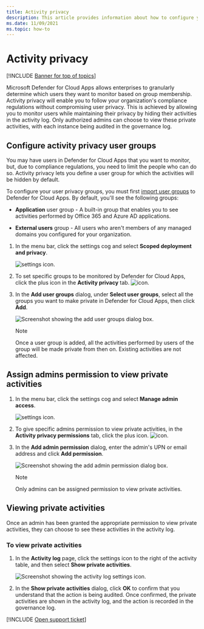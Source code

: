 ```yaml
---
title: Activity privacy
description: This article provides information about how to configure your activity monitoring to comply with your user privacy policy.
ms.date: 11/09/2021
ms.topic: how-to
---
```

# Activity privacy

[!INCLUDE [Banner for top of topics](includes/banner.md)]

Microsoft Defender for Cloud Apps allows enterprises to granularly determine which users they want to monitor based on group membership. Activity privacy will enable you to follow your organization's compliance regulations without compromising user privacy. This is achieved by allowing you to monitor users while maintaining their privacy by hiding their activities in the activity log. Only authorized admins can choose to view these private activities, with each instance being audited in the governance log.

## Configure activity privacy user groups

You may have users in Defender for Cloud Apps that you want to monitor, but, due to compliance regulations, you need to limit the people who can do so. Activity privacy lets you define a user group for which the activities will be hidden by default.

To configure your user privacy groups, you must first [import user groups](user-groups.md) to Defender for Cloud Apps. By default, you'll see the following groups:

- **Application** user group -  A built-in group that enables you to see activities performed by Office 365 and Azure AD applications.

- **External users** group - All users who aren't members of any managed domains you configured for your organization.

1. In the menu bar, click the settings cog and select **Scoped deployment and privacy**.

    ![settings icon.](media/settings-icon.png)

1. To set specific groups to be monitored by Defender for Cloud Apps, click the plus icon in the **Activity privacy** tab.
    ![icon.](media/plus-icon.png)

1. In the **Add user groups** dialog, under **Select user groups**, select all the groups you want to make private in Defender for Cloud Apps, then click **Add**.

    ![Screenshot showing the add user groups dialog box.](media/activity-privacy-add-user-groups.png)

    > [!NOTE]
    > Once a user group is added, all the activities performed by users of the group will be made private from then on. Existing activities are not affected.

## Assign admins permission to view private activities

1. In the menu bar, click the settings cog and select **Manage admin access**.

    ![settings icon.](media/settings-icon.png)

1. To give specific admins permission to view private activities, in the **Activity privacy permissions** tab, click the plus icon.
    ![icon.](media/plus-icon.png)

1. In the **Add admin permission** dialog, enter the admin's UPN or email address and click **Add permission**.

    ![Screenshot showing the add admin permission dialog box.](media/activity-privacy-add-admin-permission.png)

    > [!NOTE]
    > Only admins can be assigned permission to view private activities.

## Viewing private activities

Once an admin has been granted the appropriate permission to view private activities, they can choose to see these activities in the activity log.

### To view private activities

1. In the **Activity log** page, click the settings icon to the right of the activity table, and then select **Show private activities**.

    ![Screenshot showing the activity log settings icon.](media/activity-privacy-view-settings-icon.png)

1. In the **Show private activities** dialog, click **OK** to confirm that you understand that the action is being audited. Once confirmed, the private activities are shown in the activity log, and the action is recorded in the governance log.

[!INCLUDE [Open support ticket](includes/support.md)]
